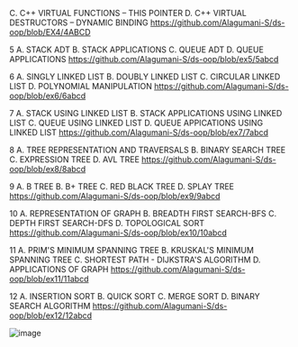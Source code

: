 
C.	C++ VIRTUAL FUNCTIONS – THIS POINTER
D.	C++ VIRTUAL DESTRUCTORS – DYNAMIC BINDING
https://github.com/Alagumani-S/ds-oop/blob/EX4/4ABCD

5
A.	STACK ADT
B.	STACK APPLICATIONS
C.	QUEUE ADT
D.	QUEUE APPLICATIONS
https://github.com/Alagumani-S/ds-oop/blob/ex5/5abcd

6
A.	SINGLY LINKED LIST
B.	DOUBLY LINKED LIST
C.	CIRCULAR LINKED LIST
D.	POLYNOMIAL MANIPULATION
https://github.com/Alagumani-S/ds-oop/blob/ex6/6abcd

7
A.	STACK USING LINKED LIST
B.	STACK APPLICATIONS USING LINKED LIST
C.	QUEUE USING LINKED LIST
D.	QUEUE APPICATIONS USING LINKED LIST
https://github.com/Alagumani-S/ds-oop/blob/ex7/7abcd

8
A.	TREE REPRESENTATION AND TRAVERSALS
B.	BINARY SEARCH TREE
C.	EXPRESSION TREE
D.	AVL TREE
https://github.com/Alagumani-S/ds-oop/blob/ex8/8abcd

9
A.	B TREE
B.	B+ TREE
C.	RED BLACK TREE
D.	SPLAY TREE
https://github.com/Alagumani-S/ds-oop/blob/ex9/9abcd

10
A.	REPRESENTATION OF GRAPH
B.	BREADTH FIRST SEARCH-BFS
C.	DEPTH FIRST SEARCH-DFS
D.	TOPOLOGICAL SORT
https://github.com/Alagumani-S/ds-oop/blob/ex10/10abcd

11
A.	PRIM'S MINIMUM SPANNING TREE
B.	KRUSKAL'S MINIMUM SPANNING TREE
C.	SHORTEST PATH - DIJKSTRA'S ALGORITHM
D.	APPLICATIONS OF GRAPH
https://github.com/Alagumani-S/ds-oop/blob/ex11/11abcd

12
A.	INSERTION SORT
B.	QUICK SORT
C.	MERGE SORT
D.	BINARY SEARCH ALGORITHM
https://github.com/Alagumani-S/ds-oop/blob/ex12/12abcd

![image](https://github.com/user-attachments/assets/ada768f4-b563-4d04-8774-5c7ada4b83d2)
